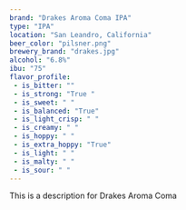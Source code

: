 ```yaml
---
brand: "Drakes Aroma Coma IPA"
type: "IPA"
location: "San Leandro, California"
beer_color: "pilsner.png"
brewery_brand: "drakes.jpg"
alcohol: "6.8%"
ibu: "75"
flavor_profile:
 - is_bitter: ""
 - is_strong: "True "
 - is_sweet: " "
 - is_balanced: "True"
 - is_light_crisp: " "
 - is_creamy: " "
 - is_hoppy: " "
 - is_extra_hoppy: "True"
 - is_light: " "
 - is_malty: " "
 - is_sour: " "
---
```


This is a description for Drakes Aroma Coma